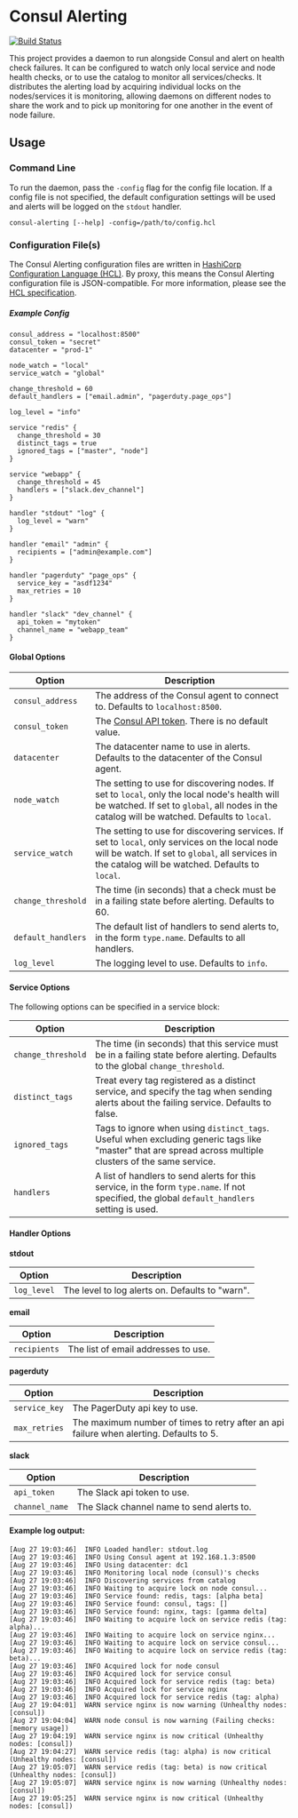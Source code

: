 Consul Alerting
================
[![Build Status](https://travis-ci.org/kyhavlov/consul-alerting.svg?branch=master)](https://travis-ci.org/kyhavlov/consul-alerting)

This project provides a daemon to run alongside Consul and alert on health check failures. It can be configured to watch only local service and node health checks, or to use the catalog to monitor all services/checks. It distributes the alerting load by acquiring individual locks on the nodes/services it is monitoring, allowing daemons on different nodes to share the work and to pick up monitoring for one another in the event of node failure.

Usage
-----

### Command Line
To run the daemon, pass the `-config` flag for the config file location. If a config file is not specified, the default configuration settings will be used and alerts will be logged on the `stdout` handler.

`consul-alerting [--help] -config=/path/to/config.hcl`

### Configuration File(s)
The Consul Alerting configuration files are written in [HashiCorp Configuration Language (HCL)][HCL]. By proxy, this means the Consul Alerting configuration file is JSON-compatible. For more information, please see the [HCL specification][HCL].

##### Example Config
```hcl
consul_address = "localhost:8500"
consul_token = "secret"
datacenter = "prod-1"

node_watch = "local"
service_watch = "global"

change_threshold = 60
default_handlers = ["email.admin", "pagerduty.page_ops"]

log_level = "info"

service "redis" {
  change_threshold = 30
  distinct_tags = true
  ignored_tags = ["master", "node"]
}

service "webapp" {
  change_threshold = 45
  handlers = ["slack.dev_channel"]
}

handler "stdout" "log" {
  log_level = "warn"
}

handler "email" "admin" {
  recipients = ["admin@example.com"]
}

handler "pagerduty" "page_ops" {
  service_key = "asdf1234"
  max_retries = 10
}

handler "slack" "dev_channel" {
  api_token = "mytoken"
  channel_name = "webapp_team"
}
```

#### Global Options

|       Option       | Description |
| ------------------ |------------ |
| `consul_address`   | The address of the Consul agent to connect to. Defaults to `localhost:8500`.
| `consul_token`     | The [Consul API token][Consul ACLs]. There is no default value.
| `datacenter`       | The datacenter name to use in alerts. Defaults to the datacenter of the Consul agent.
| `node_watch`       | The setting to use for discovering nodes. If set to `local`, only the local node's health will be watched. If set to `global`, all nodes in the catalog will be watched. Defaults to `local`.
| `service_watch`    | The setting to use for discovering services. If set to `local`, only services on the local node will be watch. If set to `global`, all services in the catalog will be watched. Defaults to `local`.
| `change_threshold` | The time (in seconds) that a check must be in a failing state before alerting. Defaults to 60.
| `default_handlers` | The default list of handlers to send alerts to, in the form `type.name`. Defaults to all handlers.
| `log_level`        | The logging level to use. Defaults to `info`.

#### Service Options
The following options can be specified in a service block:

|       Option       | Description |
| ------------------ |------------ |
| `change_threshold` | The time (in seconds) that this service must be in a failing state before alerting. Defaults to the global `change_threshold`.
| `distinct_tags`    | Treat every tag registered as a distinct service, and specify the tag when sending alerts about the failing service. Defaults to false.
| `ignored_tags`     | Tags to ignore when using `distinct_tags`. Useful when excluding generic tags like "master" that are spread across multiple clusters of the same service.
| `handlers`         | A list of handlers to send alerts for this service, in the form `type.name`. If not specified, the global `default_handlers` setting is used.

#### Handler Options
**stdout**

|       Option       | Description |
| ------------------ |------------ |
| `log_level`        | The level to log alerts on. Defaults to "warn".

**email**

|       Option       | Description |
| ------------------ |------------ |
| `recipients`       | The list of email addresses to use.

**pagerduty**

|       Option       | Description |
| ------------------ |------------ |
| `service_key`      | The PagerDuty api key to use.
| `max_retries`      | The maximum number of times to retry after an api failure when alerting. Defaults to 5.

**slack**

|       Option       | Description |
| ------------------ |------------ |
| `api_token`        | The Slack api token to use.
| `channel_name`     | The Slack channel name to send alerts to.

#### Example log output:
```
[Aug 27 19:03:46]  INFO Loaded handler: stdout.log
[Aug 27 19:03:46]  INFO Using Consul agent at 192.168.1.3:8500
[Aug 27 19:03:46]  INFO Using datacenter: dc1
[Aug 27 19:03:46]  INFO Monitoring local node (consul)'s checks
[Aug 27 19:03:46]  INFO Discovering services from catalog
[Aug 27 19:03:46]  INFO Waiting to acquire lock on node consul...
[Aug 27 19:03:46]  INFO Service found: redis, tags: [alpha beta]
[Aug 27 19:03:46]  INFO Service found: consul, tags: []
[Aug 27 19:03:46]  INFO Service found: nginx, tags: [gamma delta]
[Aug 27 19:03:46]  INFO Waiting to acquire lock on service redis (tag: alpha)...
[Aug 27 19:03:46]  INFO Waiting to acquire lock on service nginx...
[Aug 27 19:03:46]  INFO Waiting to acquire lock on service consul...
[Aug 27 19:03:46]  INFO Waiting to acquire lock on service redis (tag: beta)...
[Aug 27 19:03:46]  INFO Acquired lock for node consul
[Aug 27 19:03:46]  INFO Acquired lock for service consul
[Aug 27 19:03:46]  INFO Acquired lock for service redis (tag: beta)
[Aug 27 19:03:46]  INFO Acquired lock for service nginx
[Aug 27 19:03:46]  INFO Acquired lock for service redis (tag: alpha)
[Aug 27 19:04:01]  WARN service nginx is now warning (Unhealthy nodes: [consul])
[Aug 27 19:04:04]  WARN node consul is now warning (Failing checks: [memory usage])
[Aug 27 19:04:19]  WARN service nginx is now critical (Unhealthy nodes: [consul])
[Aug 27 19:04:27]  WARN service redis (tag: alpha) is now critical (Unhealthy nodes: [consul])
[Aug 27 19:05:07]  WARN service redis (tag: beta) is now critical (Unhealthy nodes: [consul])
[Aug 27 19:05:07]  WARN service nginx is now warning (Unhealthy nodes: [consul])
[Aug 27 19:05:25]  WARN service nginx is now critical (Unhealthy nodes: [consul])
```

[HCL]: https://github.com/hashicorp/hcl "HashiCorp Configuration Language (HCL)"
[Consul ACLs]: https://www.consul.io/docs/internals/acl.html "Consul ACLs"
